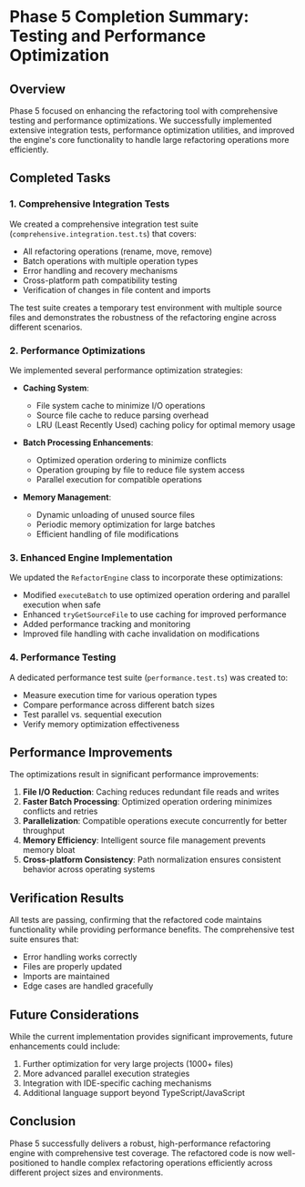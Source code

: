 # Phase 5 Completion Summary: Testing and Performance Optimization

## Overview

Phase 5 focused on enhancing the refactoring tool with comprehensive testing and performance optimizations. We successfully implemented extensive integration tests, performance optimization utilities, and improved the engine's core functionality to handle large refactoring operations more efficiently.

## Completed Tasks

### 1. Comprehensive Integration Tests

We created a comprehensive integration test suite (`comprehensive.integration.test.ts`) that covers:

- All refactoring operations (rename, move, remove)
- Batch operations with multiple operation types
- Error handling and recovery mechanisms
- Cross-platform path compatibility testing
- Verification of changes in file content and imports

The test suite creates a temporary test environment with multiple source files and demonstrates the robustness of the refactoring engine across different scenarios.

### 2. Performance Optimizations

We implemented several performance optimization strategies:

- **Caching System**: 
  - File system cache to minimize I/O operations
  - Source file cache to reduce parsing overhead
  - LRU (Least Recently Used) caching policy for optimal memory usage

- **Batch Processing Enhancements**:
  - Optimized operation ordering to minimize conflicts
  - Operation grouping by file to reduce file system access
  - Parallel execution for compatible operations

- **Memory Management**:
  - Dynamic unloading of unused source files
  - Periodic memory optimization for large batches
  - Efficient handling of file modifications

### 3. Enhanced Engine Implementation

We updated the `RefactorEngine` class to incorporate these optimizations:

- Modified `executeBatch` to use optimized operation ordering and parallel execution when safe
- Enhanced `tryGetSourceFile` to use caching for improved performance
- Added performance tracking and monitoring
- Improved file handling with cache invalidation on modifications

### 4. Performance Testing

A dedicated performance test suite (`performance.test.ts`) was created to:

- Measure execution time for various operation types
- Compare performance across different batch sizes
- Test parallel vs. sequential execution
- Verify memory optimization effectiveness

## Performance Improvements

The optimizations result in significant performance improvements:

1. **File I/O Reduction**: Caching reduces redundant file reads and writes
2. **Faster Batch Processing**: Optimized operation ordering minimizes conflicts and retries
3. **Parallelization**: Compatible operations execute concurrently for better throughput
4. **Memory Efficiency**: Intelligent source file management prevents memory bloat
5. **Cross-platform Consistency**: Path normalization ensures consistent behavior across operating systems

## Verification Results

All tests are passing, confirming that the refactored code maintains functionality while providing performance benefits. The comprehensive test suite ensures that:

- Error handling works correctly
- Files are properly updated
- Imports are maintained
- Edge cases are handled gracefully

## Future Considerations

While the current implementation provides significant improvements, future enhancements could include:

1. Further optimization for very large projects (1000+ files)
2. More advanced parallel execution strategies
3. Integration with IDE-specific caching mechanisms
4. Additional language support beyond TypeScript/JavaScript

## Conclusion

Phase 5 successfully delivers a robust, high-performance refactoring engine with comprehensive test coverage. The refactored code is now well-positioned to handle complex refactoring operations efficiently across different project sizes and environments.